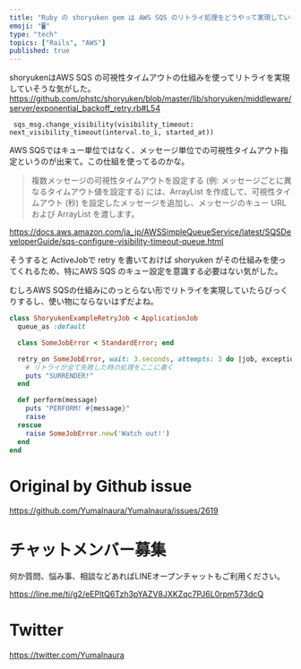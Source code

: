 ```yaml
---
title: "Ruby の shoryuken gem は AWS SQS のリトライ処理をどうやって実現しているのか？ ( Rails ActiveJo"
emoji: "🖥"
type: "tech"
topics: ["Rails", "AWS"]
published: true
---
```


shoryukenはAWS SQS の可視性タイムアウトの仕組みを使ってリトライを実現していそうな気がした。
https://github.com/phstc/shoryuken/blob/master/lib/shoryuken/middleware/server/exponential_backoff_retry.rb#L54

```
 sqs_msg.change_visibility(visibility_timeout: next_visibility_timeout(interval.to_i, started_at))
```

AWS SQSではキュー単位ではなく、メッセージ単位での可視性タイムアウト指定というのが出来て。この仕組を使ってるのかな。

>複数メッセージの可視性タイムアウトを設定する (例: メッセージごとに異なるタイムアウト値を設定する) には、ArrayList を作成して、可視性タイムアウト (秒) を設定したメッセージを追加し、メッセージのキュー URL および ArrayList を渡します。

https://docs.aws.amazon.com/ja_jp/AWSSimpleQueueService/latest/SQSDeveloperGuide/sqs-configure-visibility-timeout-queue.html

そうすると ActiveJobで retry を書いておけば shoryuken がその仕組みを使ってくれるため、特にAWS SQS のキュー設定を意識する必要はない気がした。

むしろAWS SQSの仕組みにのっとらない形でリトライを実現していたらびっくりするし、使い物にならないはずだよね。

```rb
class ShoryukenExampleRetryJob < ApplicationJob
  queue_as :default

  class SomeJobError < StandardError; end

  retry_on SomeJobError, wait: 3.seconds, attempts: 3 do |job, exception|
    # リトライが全て失敗した時の処理をここに書く
    puts "SURRENDER!"
  end

  def perform(message)
    puts "PERFORM! #{message}"
    raise
  rescue
    raise SomeJobError.new('Watch out!')
  end
end

```

# Original by Github issue

https://github.com/YumaInaura/YumaInaura/issues/2619








<!-- Update From Qiita API -->

# チャットメンバー募集


何か質問、悩み事、相談などあればLINEオープンチャットもご利用ください。

https://line.me/ti/g2/eEPltQ6Tzh3pYAZV8JXKZqc7PJ6L0rpm573dcQ





# Twitter


https://twitter.com/YumaInaura


<!-- Update From Qiita API -->


